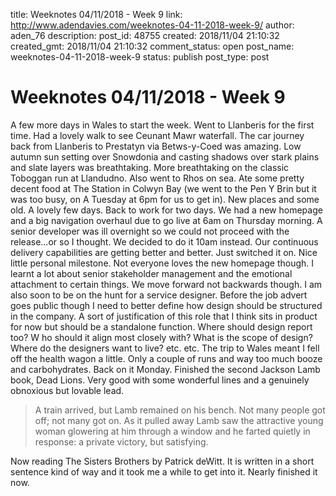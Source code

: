title: Weeknotes 04/11/2018 - Week 9
link: http://www.adendavies.com/weeknotes-04-11-2018-week-9/
author: aden_76
description: 
post_id: 48755
created: 2018/11/04 21:10:32
created_gmt: 2018/11/04 21:10:32
comment_status: open
post_name: weeknotes-04-11-2018-week-9
status: publish
post_type: post

# Weeknotes 04/11/2018 - Week 9

A few more days in Wales to start the week. Went to Llanberis for the first time. Had a lovely walk to see Ceunant Mawr waterfall. The car journey back from Llanberis to Prestatyn via Betws-y-Coed was amazing. Low autumn sun setting over Snowdonia and casting shadows over stark plains and slate layers was breathtaking. More breathtaking on the classic Toboggan run at Llandudno. Also went to Rhos on sea. Ate some pretty decent food at The Station in Colwyn Bay (we went to the Pen Y Brin but it was too busy, on A Tuesday at 6pm for us to get in). New places and some old. A lovely few days. Back to work for two days. We had a new homepage and a big navigation overhaul due to go live at 6am on Thursday morning. A senior developer was ill overnight so we could not proceed with the release...or so I thought. We decided to do it 10am instead. Our continuous delivery capabilities are getting better and better. Just switched it on. Nice little personal milestone. Not everyone loves the new homepage though. I learnt a lot about senior stakeholder management and the emotional attachment to certain things. We move forward not backwards though. I am also soon to be on the hunt for a service designer. Before the job advert goes public though I need to better define how design should be structured in the company. A sort of justification of this role that I think sits in product for now but should be a standalone function. Where should design report too? W ho should it align most closely with? What is the scope of design? Where do the designers want to live? etc. etc. The trip to Wales meant I fell off the health wagon a little. Only a couple of runs and way too much booze and carbohydrates. Back on it Monday. Finished the second Jackson Lamb book, Dead Lions. Very good with some wonderful lines and a genuinely obnoxious but lovable lead. 

> A train arrived, but Lamb remained on his bench. Not many people got off; not many got on. As it pulled away Lamb saw the attractive young woman glowering at him through a window and he farted quietly in response: a private victory, but satisfying.

Now reading The Sisters Brothers by Patrick deWitt. It is written in a short sentence kind of way and it took me a while to get into it. Nearly finished it now.